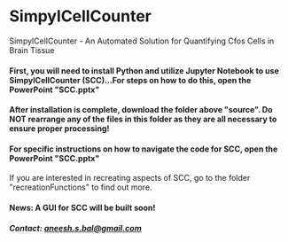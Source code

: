 # SimpylCellCounter
SimpylCellCounter - An Automated Solution for Quantifying Cfos Cells in Brain Tissue

#### First, you will need to install Python and utilize Jupyter Notebook to use SimpylCellCounter (SCC)...For steps on how to do this, open the PowerPoint "SCC.pptx"

#### After installation is complete, download the folder above "source". Do NOT rearrange any of the files in this folder as they are all necessary to ensure proper processing!

#### For specific instructions on how to navigate the code for SCC, open the PowerPoint "SCC.pptx"

If you are interested in recreating aspects of SCC, go to the folder "recreationFunctions" to find out more.


#### News: A GUI for SCC will be built soon!

##### Contact: aneesh.s.bal@gmail.com
